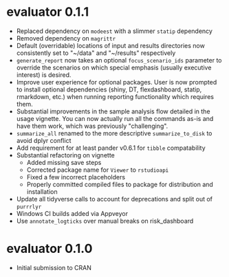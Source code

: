 # evaluator 0.1.1

* Replaced dependency on `modeest` with a slimmer `statip` dependency
* Removed dependency on `magrittr`
* Default (overridable) locations of input and results directories now consistently set to "~/data" and "~/results" respectively
* `generate_report` now takes an optional `focus_scenario_ids` parameter to override the scenarios on which special emphasis (usually executive interest) is desired.
* Improve user experience for optional packages. User is now prompted to install optional dependencies (shiny, DT, flexdashboard, statip, rmarkdown, etc.) when running reporting functionality which requires them.
* Substantial improvements in the sample analysis flow detailed in the usage vignette. You can now actually run all the commands as-is and have them work, which was previously "challenging".
* `summarize_all` renamed to the more descriptive `summarize_to_disk` to avoid dplyr conflict
* Add requirement for at least pander v0.6.1 for `tibble` compatability
* Substantial refactoring on vignette
  * Added missing save steps
  * Corrected package name for `Viewer` to `rstudioapi` 
  * Fixed a few incorrect placeholders
  * Properly committed compiled files to package for distribution and installation
* Update all tidyverse calls to account for deprecations and split out of `purrrlyr`
* Windows CI builds added via Appveyor
* Use `annotate_logticks` over manual breaks on risk_dashboard

# evaluator 0.1.0

* Initial submission to CRAN

